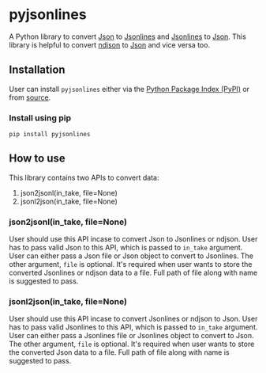 # pyjsonlines
A Python library to convert [Json](https://www.json.org/json-en.html) to [Jsonlines](http://jsonlines.org/) and [Jsonlines](http://jsonlines.org/) to [Json](https://www.json.org/json-en.html). This library is helpful to convert [ndjson](http://ndjson.org/) to [Json](https://www.json.org/json-en.html) and vice versa too.

## Installation
User can install `pyjsonlines` either via the [Python Package Index (PyPI)](https://pypi.org/) or from [source](https://github.com/thisischandanmishra/pyjsonlines).
### Install using pip
```
pip install pyjsonlines
```
## How to use
This library contains two APIs to convert data:

 1. json2jsonl(in_take, file=None)
 2. jsonl2json(in_take, file=None)

### json2jsonl(in_take, file=None)
User should use this API incase to convert Json to Jsonlines or ndjson. User has to pass valid Json to this API, which is passed to `in_take` argument. User can either pass a Json file or Json object to convert to Jsonlines. The other argument, `file` is optional. It's required when user wants to store the converted Jsonlines or ndjson data to a file. Full path of file along with name is suggested to pass.

### jsonl2json(in_take, file=None)
User should use this API incase to convert Jsonlines or ndjson to Json. User has to pass valid Jsonlines to this API, which is passed to `in_take` argument. User can either pass a Jsonlines file or Jsonlines object to convert to Json. The other argument, `file` is optional. It's required when user wants to store the converted Json data to a file. Full path of file along with name is suggested to pass.
